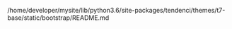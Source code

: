 /home/developer/mysite/lib/python3.6/site-packages/tendenci/themes/t7-base/static/bootstrap/README.md